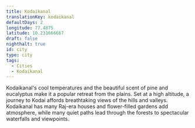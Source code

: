 ```yaml
---
title: Kodaikanal
translationKey: kodaikanal
defaultDays: 2
longitude: 77.4875
latitude: 10.231666667
draft: false
nighthalt: true
id: city
type: city
tags:
  - Cities
  - Kodaikanal
---
```

Kodaikanal's cool temperatures and the beautiful scent of pine and eucalyptus make it a popular retreat from the plains. Set at a high altitude, a journey to Kodai affords breathtaking views of the hills and valleys. Kodaikanal has many Raj-era houses and flower-filled gardens add atmosphere, while many quiet paths lead through the forests to spectacular waterfalls and viewpoints.